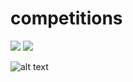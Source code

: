 # competitions

![](http://forthebadge.com/images/badges/made-with-python.svg)
![](http://forthebadge.com/badges/gluten-free.svg)

![alt text](https://media.giphy.com/media/UKkes2qN2T70s/giphy.gif)


